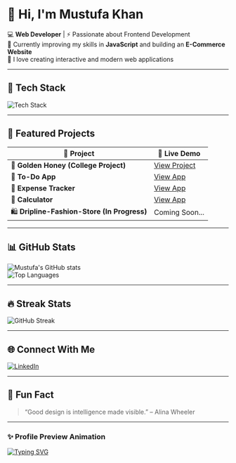 # 👋 Hi, I'm Mustufa Khan  

💻 **Web Developer** | ⚡ Passionate about Frontend Development  
🌱 Currently improving my skills in **JavaScript** and building an **E-Commerce Website**  
🚀 I love creating interactive and modern web applications  

---

## 🧰 Tech Stack  
<img src="https://skillicons.dev/icons?i=html,css,js,bootstrap,github,vscode" alt="Tech Stack" />

---

## 🚀 Featured Projects  

| 🧩 Project | 🔗 Live Demo |
|------------|--------------|
| 🍯 **Golden Honey (College Project)** | [View Project](https://golden-honey.netlify.app/) |
| 📝 **To-Do App** | [View App](https://todo-app-26-9-2025.netlify.app/) |
| 💸 **Expense Tracker** | [View App](https://expense-tracker-application-27-09-25.netlify.app/) |
| 🧮 **Calculator** | [View App](https://calculater-24-9-2025.netlify.app/) |
| 🛍️ **Dripline-Fashion-Store (In Progress)** | Coming Soon... |

---

## 📊 GitHub Stats  

![Mustufa's GitHub stats](https://github-readme-stats.vercel.app/api?username=M-Mustufa-Khan&show_icons=true&theme=tokyonight&hide_border=true&border_radius=10)  
![Top Languages](https://github-readme-stats.vercel.app/api/top-langs/?username=M-Mustufa-Khan&layout=compact&theme=tokyonight&hide_border=true&border_radius=10)

---

## 🔥 Streak Stats  
![GitHub Streak](https://github-readme-streak-stats.herokuapp.com/?user=M-Mustufa-Khan&theme=tokyonight&hide_border=true&border_radius=10)

---

## 🌐 Connect With Me  
[![LinkedIn](https://img.shields.io/badge/LinkedIn-blue?logo=linkedin&logoColor=white)]([https://www.linkedin.com](https://www.linkedin.com/in/mustufa-khan-87346b333/))  

---

## 💬 Fun Fact  
> “Good design is intelligence made visible.” – Alina Wheeler  

---

### ✨ Profile Preview Animation  
[![Typing SVG](https://readme-typing-svg.herokuapp.com?size=24&color=FFD700&lines=Frontend+Web+Developer;JavaScript+Learner;Building+Creative+Projects)](https://git.io/typing-svg)

